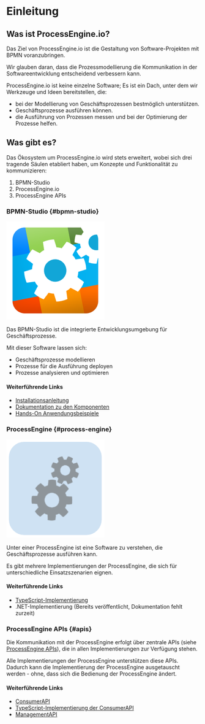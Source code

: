 # Einleitung

## Was ist ProcessEngine.io?

Das Ziel von ProcessEngine.io ist die Gestaltung von Software-Projekten mit
BPMN voranzubringen.

Wir glauben daran, dass die Prozessmodellierung die Kommunikation in der
Softwareentwicklung entscheidend verbessern kann.

ProcessEngine.io ist keine einzelne Software; Es ist ein Dach, unter dem wir
Werkzeuge und Ideen bereitstellen, die:

* bei der Modellierung von Geschäftsprozessen bestmöglich unterstützen.
* Geschäftsprozesse ausführen können.
* die Ausführung von Prozessen messen und bei der Optimierung der Prozesse
  helfen.

## Was gibt es?

Das Ökosystem um ProcessEngine.io wird stets erweitert, wobei sich drei
tragende Säulen etabliert haben, um Konzepte und Funktionalität zu
kommunizieren:

1. BPMN-Studio
1. ProcessEngine.io
1. ProcessEngine APIs

### BPMN-Studio {#bpmn-studio}

<img src="./images/bpmn-studio-icon.png" width="256" height="256" />

Das BPMN-Studio ist die integrierte Entwicklungsumgebung für Geschäftsprozesse.

Mit dieser Software lassen sich:

* Geschäftsprozesse modellieren
* Prozesse für die Ausführung deployen
* Prozesse analysieren und optimieren

#### Weiterführende Links

* [Installationsanleitung](./getting-started/installation.md)
* [Dokumentation zu den Komponenten](./bpmn-studio/ueberblick.md)
* [Hands-On Anwendungsbeispiele](./bpmn-studio/hands-on/README.md)

### ProcessEngine {#process-engine}

<img src="./images/process-engine-icon.png" width="256" height="256" />

Unter einer ProcessEngine ist eine Software zu verstehen,
die Geschäftsprozesse ausführen kann.

Es gibt mehrere Implementierungen der ProcessEngine, die sich für
unterschiedliche Einsatzszenarien eignen.

#### Weiterführende Links

* [TypeScript-Implementierung](./processengine/typescript/README.md)
* .NET-Implementierung (Bereits veröffentlicht, Dokumentation fehlt zurzeit)

### ProcessEngine APIs {#apis}

Die Kommunikation mit der ProcessEngine erfolgt über zentrale APIs
(siehe [ProcessEngine APIs](#apis)), die in allen Implementierungen
zur Verfügung stehen.

Alle Implementierungen der ProcessEngine unterstützen diese APIs. Dadurch kann
die Implementierung der ProcessEngine ausgetauscht werden - ohne, dass sich die
Bedienung der ProcessEngine ändert.

#### Weiterführende Links

* [ConsumerAPI](./api/consumer_api/README.md)
* [TypeScript-Implementierung der ConsumerAPI](./processengine/typescript/consumer_api/README.md)
* [ManagementAPI](./api/management-api.md)
